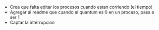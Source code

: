 * Crea que falta editar los procesos cuando estan corriendo (el tiempo)
* Agregar al readme que cuando el quantum es 0 en un proceso, pasa a ser 1
* Captar la interrupcion
